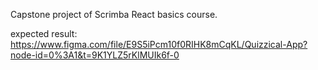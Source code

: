 Capstone project of Scrimba React basics course.



expected result: https://www.figma.com/file/E9S5iPcm10f0RIHK8mCqKL/Quizzical-App?node-id=0%3A1&t=9K1YLZ5rKlMUIk6f-0

